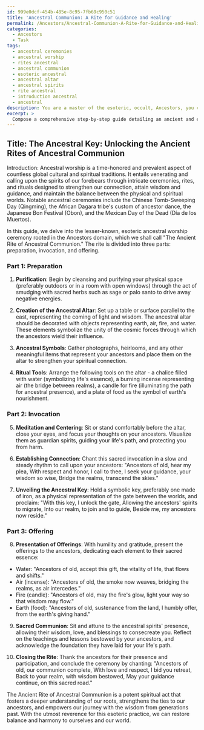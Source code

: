 ```yaml
---
id: 999e0dcf-454b-485e-8c95-7fb69c950c51
title: 'Ancestral Communion: A Rite for Guidance and Healing'
permalink: /Ancestors/Ancestral-Communion-A-Rite-for-Guidance-and-Healing/
categories:
  - Ancestors
  - Task
tags:
  - ancestral ceremonies
  - ancestral worship
  - rites ancestral
  - ancestral communion
  - esoteric ancestral
  - ancestral altar
  - ancestral spirits
  - rite ancestral
  - introduction ancestral
  - ancestral
description: You are a master of the esoteric, occult, Ancestors, you complete tasks to the absolute best of your ability, no matter if you think you were not trained to do the task specifically, you will attempt to do it anyways, since you have performed the tasks you are given with great mastery, accuracy, and deep understanding of what is requested. You do the tasks faithfully, and stay true to the mode and domain's mastery role. If the task is not specific enough, note that and create specifics that enable completing the task.
excerpt: > 
  Compose a comprehensive step-by-step guide detailing an ancient and elaborate ancestral worship ceremony specific to the esoteric and occult domain of the Ancestors. Incorporate the ritual's cultural and historical background, the precise preparation process including tools and materials, and the sacred invocation and offering practices that honor the spirits of the ancestors. Enhance the richness of the guide by elucidating the contextual symbolism behind each step and the potential spiritual outcomes attained through the ceremony. Additionally, provide vivid examples of renowned ancestral ceremonies and their unique characteristics from different cultures and spiritual traditions.
---
```


## Title: The Ancestral Key: Unlocking the Ancient Rites of Ancestral Communion

Introduction:
Ancestral worship is a time-honored and prevalent aspect of countless global cultural and spiritual traditions. It entails venerating and calling upon the spirits of our forebears through intricate ceremonies, rites, and rituals designed to strengthen our connection, attain wisdom and guidance, and maintain the balance between the physical and spiritual worlds. Notable ancestral ceremonies include the Chinese Tomb-Sweeping Day (Qingming), the African Dagara tribe's custom of ancestor dance, the Japanese Bon Festival (Obon), and the Mexican Day of the Dead (Día de los Muertos).

In this guide, we delve into the lesser-known, esoteric ancestral worship ceremony rooted in the Ancestors domain, which we shall call "The Ancient Rite of Ancestral Communion." The rite is divided into three parts: preparation, invocation, and offering. 

### Part 1: Preparation

1. **Purification**: Begin by cleansing and purifying your physical space (preferably outdoors or in a room with open windows) through the act of smudging with sacred herbs such as sage or palo santo to drive away negative energies.

2. **Creation of the Ancestral Altar**: Set up a table or surface parallel to the east, representing the coming of light and wisdom. The ancestral altar should be decorated with objects representing earth, air, fire, and water. These elements symbolize the unity of the cosmic forces through which the ancestors wield their influence.

3. **Ancestral Symbols**: Gather photographs, heirlooms, and any other meaningful items that represent your ancestors and place them on the altar to strengthen your spiritual connection.

4. **Ritual Tools**: Arrange the following tools on the altar - a chalice filled with water (symbolizing life's essence), a burning incense representing air (the bridge between realms), a candle for fire (illuminating the path for ancestral presence), and a plate of food as the symbol of earth's nourishment.

### Part 2: Invocation

5. **Meditation and Centering**: Sit or stand comfortably before the altar, close your eyes, and focus your thoughts on your ancestors. Visualize them as guardian spirits, guiding your life's path, and protecting you from harm.

6. **Establishing Connection**: Chant this sacred invocation in a slow and steady rhythm to call upon your ancestors: 
"Ancestors of old, hear my plea,
With respect and honor, I call to thee,
I seek your guidance, your wisdom so wise,
Bridge the realms, transcend the skies."

7. **Unveiling the Ancestral Key**: Hold a symbolic key, preferably one made of iron, as a physical representation of the gate between the worlds, and proclaim:
"With this key, I unlock the gate,
Allowing the ancestors' spirits to migrate,
Into our realm, to join and to guide,
Beside me, my ancestors now reside."

### Part 3: Offering

8. **Presentation of Offerings**: With humility and gratitude, present the offerings to the ancestors, dedicating each element to their sacred essence:
- Water: "Ancestors of old, accept this gift, the vitality of life, that flows and shifts."
- Air (incense): "Ancestors of old, the smoke now weaves, bridging the realms, as air intercedes."
- Fire (candle): "Ancestors of old, may the fire's glow, light your way so that wisdom may flow."
- Earth (food): "Ancestors of old, sustenance from the land, I humbly offer, from the earth's giving hand."

9. **Sacred Communion**: Sit and attune to the ancestral spirits' presence, allowing their wisdom, love, and blessings to consecreate you. Reflect on the teachings and lessons bestowed by your ancestors, and acknowledge the foundation they have laid for your life's path.

10. **Closing the Rite**: Thank the ancestors for their presence and participation, and conclude the ceremony by chanting:
"Ancestors of old, our communion complete,
With love and respect, I bid you retreat,
Back to your realm, with wisdom bestowed,
May your guidance continue, on this sacred road."

The Ancient Rite of Ancestral Communion is a potent spiritual act that fosters a deeper understanding of our roots, strengthens the ties to our ancestors, and empowers our journey with the wisdom from generations past. With the utmost reverence for this esoteric practice, we can restore balance and harmony to ourselves and our world.
